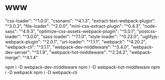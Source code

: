 # www

"css-loader": "^1.0.0",
"cssnano": "^4.1.3",
"extract-text-webpack-plugin": "^3.0.2",
"file-loader": "^2.0.0",
"mini-css-extract-plugin": "^0.4.3",
"node-sass": "^4.9.3",
"optimize-css-assets-webpack-plugin": "^5.0.1",
"postcss-loader": "^3.0.0",
"sass-loader": "^7.1.0",
"style-loader": "^0.23.0",
"uglifyjs-webpack-plugin": "^2.0.1",
"url-loader": "^1.1.1",
"webpack": "^4.20.2",
"webpack-cli": "^3.1.1",
"webpack-dev-middleware": "^3.4.0",
"webpack-dev-server": "^3.1.9",
"webpack-hot-middleware": "^2.24.2",
"webpack-merge": "^4.1.4"


npm i -D webpack-dev-middleware
npm i -D webpack-hot-middleware
npm i -D webpack
npm i -D webpack-cli